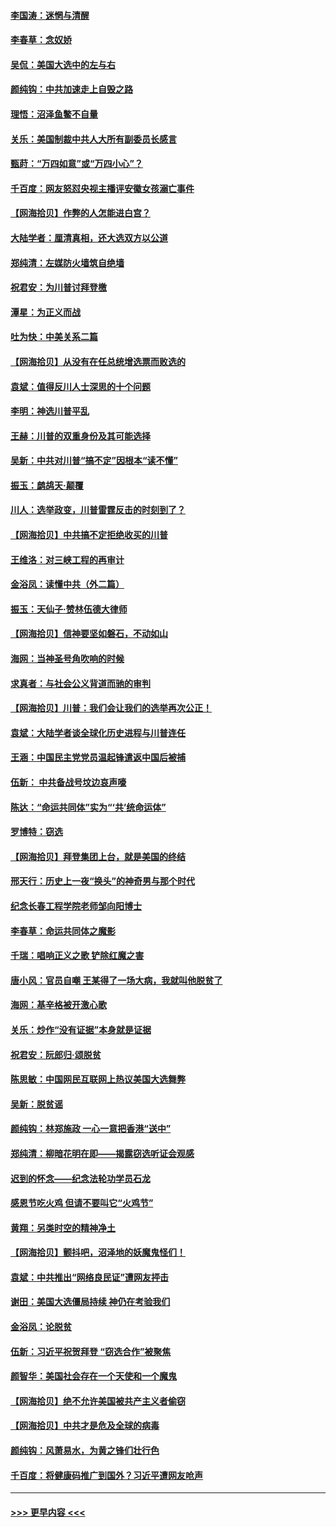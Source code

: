 #### [李国涛：迷惘与清醒](../pages/nsc993/n12607532.md?t=12100851) 
#### [李春草：念奴娇](../pages/nsc993/n12607083.md?t=12100851) 
#### [吴侃：美国大选中的左与右](../pages/nsc993/n12607054.md?t=12100851) 
#### [颜纯钩：中共加速走上自毁之路](../pages/nsc993/n12606473.md?t=12100851) 
#### [理悟：沼泽鱼鳖不自量](../pages/nsc993/n12606454.md?t=12100851) 
#### [关乐：美国制裁中共人大所有副委员长感言](../pages/nsc993/n12606442.md?t=12100851) 
#### [甄莳：“万四如意”或“万四小心”？](../pages/nsc993/n12606091.md?t=12100851) 
#### [千百度：网友怒怼央视主播评安徽女孩溺亡事件](../pages/nsc993/n12605370.md?t=12100851) 
#### [【网海拾贝】作弊的人怎能进白宫？](../pages/nsc993/n12603546.md?t=12100851) 
#### [大陆学者：厘清真相，还大选双方以公道](../pages/nsc993/n12603475.md?t=12100851) 
#### [郑纯清：左媒防火墙筑自绝墙](../pages/nsc993/n12602226.md?t=12100851) 
#### [祝君安：为川普讨拜登檄](../pages/nsc993/n12602199.md?t=12100851) 
#### [潭星：为正义而战](../pages/nsc993/n12600926.md?t=12100851) 
#### [吐为快：中美关系二篇](../pages/nsc993/n12600908.md?t=12100851) 
#### [【网海拾贝】从没有在任总统增选票而败选的](../pages/nsc993/n12600435.md?t=12100851) 
#### [袁斌：值得反川人士深思的十个问题](../pages/nsc993/n12600332.md?t=12100851) 
#### [李明：神选川普平乱](../pages/nsc993/n12599751.md?t=12100851) 
#### [王赫：川普的双重身份及其可能选择](../pages/nsc993/n12599723.md?t=12100851) 
#### [吴新：中共对川普“搞不定”因根本“读不懂”](../pages/nsc993/n12599502.md?t=12100851) 
#### [振玉：鹧鸪天‧颠覆](../pages/nsc993/n12599494.md?t=12100851) 
#### [川人：选举政变，川普雷霆反击的时刻到了？](../pages/nsc993/n12599291.md?t=12100851) 
#### [【网海拾贝】中共搞不定拒绝收买的川普](../pages/nsc993/n12598955.md?t=12100851) 
#### [王维洛：对三峡工程的再审计](../pages/nsc993/n12598436.md?t=12100851) 
#### [金浴凤：读懂中共（外二篇）](../pages/nsc993/n12597943.md?t=12100851) 
#### [振玉：天仙子‧赞林伍德大律师](../pages/nsc993/n12597929.md?t=12100851) 
#### [【网海拾贝】信神要坚如磐石，不动如山](../pages/nsc993/n12597901.md?t=12100851) 
#### [海网：当神圣号角吹响的时候](../pages/nsc993/n12595891.md?t=12100851) 
#### [求真者：与社会公义背道而驰的审判](../pages/nsc993/n12595868.md?t=12100851) 
#### [【网海拾贝】川普：我们会让我们的选举再次公正！](../pages/nsc993/n12594930.md?t=12100851) 
#### [袁斌：大陆学者谈全球化历史进程与川普连任](../pages/nsc993/n12594690.md?t=12100851) 
#### [王涵：中国民主党党员温起锋遣返中国后被捕](../pages/nsc993/n12594540.md?t=12100851) 
#### [伍新： 中共备战号坟边哀声嚎](../pages/nsc993/n12593086.md?t=12100851) 
#### [陈达：“命运共同体”实为“‘共’统命运体”](../pages/nsc993/n12590865.md?t=12100851) 
#### [罗博特：窃选](../pages/nsc993/n12590619.md?t=12100851) 
#### [【网海拾贝】拜登集团上台，就是美国的终结](../pages/nsc993/n12589725.md?t=12100851) 
#### [邢天行：历史上一夜“换头”的神奇男与那个时代](../pages/nsc993/n12589424.md?t=12100851) 
#### [纪念长春工程学院老师邹向阳博士](../pages/nsc993/n12585390.md?t=12100851) 
#### [李春草：命运共同体之魔影](../pages/nsc993/n12585026.md?t=12100851) 
#### [千瑞：唱响正义之歌 铲除红魔之害](../pages/nsc993/n12585002.md?t=12100851) 
#### [唐小风：官员自嘲 王某得了一场大病，我就叫他脱贫了](../pages/nsc993/n12584981.md?t=12100851) 
#### [海网：基辛格被开激心歌](../pages/nsc993/n12584946.md?t=12100851) 
#### [关乐：炒作“没有证据”本身就是证据](../pages/nsc993/n12583146.md?t=12100851) 
#### [祝君安：阮郎归‧颂脱贫](../pages/nsc993/n12583119.md?t=12100851) 
#### [陈思敏：中国网民互联网上热议美国大选舞弊](../pages/nsc993/n12582845.md?t=12100851) 
#### [吴新：脱贫谣](../pages/nsc993/n12580839.md?t=12100851) 
#### [颜纯钩：林郑施政 一心一意把香港“送中”](../pages/nsc993/n12580805.md?t=12100851) 
#### [郑纯清：柳暗花明在即——揭露窃选听证会观感](../pages/nsc993/n12580795.md?t=12100851) 
#### [迟到的怀念——纪念法轮功学员石龙](../pages/nsc993/n12580245.md?t=12100851) 
#### [感恩节吃火鸡  但请不要叫它“火鸡节”](../pages/nsc993/n12580252.md?t=12100851) 
#### [黄翔：另类时空的精神净土](../pages/nsc993/n12578638.md?t=12100851) 
#### [【网海拾贝】颤抖吧，沼泽地的妖魔鬼怪们！](../pages/nsc993/n12578552.md?t=12100851) 
#### [袁斌：中共推出“网络良民证”遭网友抨击](../pages/nsc993/n12578511.md?t=12100851) 
#### [谢田：美国大选僵局持续 神仍在考验我们](../pages/nsc993/n12577432.md?t=12100851) 
#### [金浴凤：论脱贫](../pages/nsc993/n12576386.md?t=12100851) 
#### [伍新：习近平祝贺拜登 “窃选合作”被聚焦](../pages/nsc993/n12576358.md?t=12100851) 
#### [颜智华：美国社会存在一个天使和一个魔鬼](../pages/nsc993/n12574299.md?t=12100851) 
#### [【网海拾贝】绝不允许美国被共产主义者偷窃](../pages/nsc993/n12573396.md?t=12100851) 
#### [【网海拾贝】中共才是危及全球的病毒](../pages/nsc993/n12571204.md?t=12100851) 
#### [颜纯钩：风萧易水，为黄之锋们壮行色](../pages/nsc993/n12571487.md?t=12100851) 
#### [千百度：将健康码推广到国外？习近平遭网友呛声](../pages/nsc993/n12570808.md?t=12100851) 

----
#### [ >>> 更早内容 <<< ](../indexes/nsc993-earlier.md)
